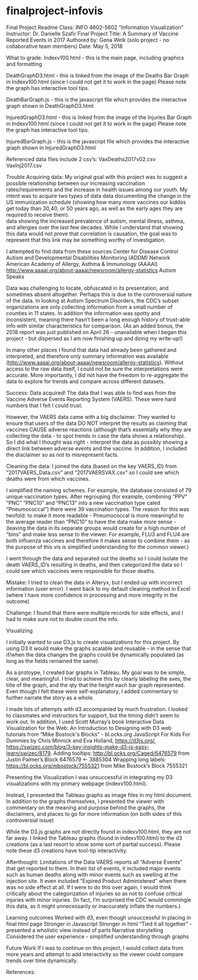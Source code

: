 # finalproject-infovis
Final Project Readme
Class: INFO 4602-5602 “Information Visualization”
Instructor: Dr. Danielle Szafir
Final Project Title: A Summary of Vaccine Reported Events in 2017
Authored by: Gena Welk
(solo project - no collaborative team members)
Date: May 5, 2018

What to grade:
Indexv100.html - this is the main page, including graphics and formatting

DeathGraphD3.html - this is linked from the image of the Deaths Bar Graph in Indexv100.html (since I could not get it to work in the page) Please note the graph has interactive tool tips.

DeathBarGraph.js - this is the javascript file which provides the interactive graph shown in DeathGraphD3.html

InjuredGraphD3.html - this is linked from the image of the Injuries Bar Graph in Indexv100.html (since I could not get it to work in the page) Please note the graph has interactive tool tips.

InjuredBarGraph.js - this is the javascript file which provides the interactive graph shown in InjuredGraphD3.html

Referenced data files include 2 csv’s:
VaxDeaths2017v02.csv
VaxInj2017.csv


Trouble Acquiring data:
My original goal with this project was to suggest a possible relationship between our increasing vaccination rates/requirements and the increase in health issues among our youth.  My intent was to acquire two types of data
data documenting the change in the US immunization schedule (showing how many more vaccines our kiddos get today than 30,40, or 50 years ago, as well as the early ages they are required to receive them).  
data showing the increased prevalence of autism, mental illness, asthma, and allergies over the last few decades. 
While I understand that showing this data would not prove that correlation is causation, the goal was to represent that this link may be something worthy of investigation.

I attempted to find data from these sources
Center for Disease Control
Autism and Developmental Disabilities Monitoring (ADDM) Network 
American Academy of Allergy, Asthma & Immunology (AAAAI) http://www.aaaai.org/about-aaaai/newsroom/allergy-statistics
Autism Speaks

Data was challenging to locate, obfuscated in its presentation, and sometimes absent altogether.  Perhaps this is due to the controversial nature of the data.
In looking at Autism Spectrum Disorders, the CDC’s subset organizations are only collecting information from a small number of counties in 11 states.  In addition the information was spotty and inconsistent, meaning there hasn’t been a long enough history of trust-able info with similar characteristics for comparison. (As an added bonus, the 2018 report was just published on April 26 - unavailable when I began this project - but dispersed as I am now finishing up and doing my write-up!)

In many other places I found that data had already been gathered and interpreted, and therefore only summary information was available (http://www.aaaai.org/about-aaaai/newsroom/allergy-statistics).  Without access to the raw data itself, I could not be sure the interpretations were accurate.  More importantly, I did not have the freedom to re-aggregate the data to explore for trends and compare across different datasets.

Success: Data acquired!
The data that I was able to find was from the Vaccine Adverse Events Reporting System (VAERS). These were hard numbers that I felt I could trust.

However, the VAERS data came with a big disclaimer.  They wanted to ensure that users of the data DO NOT interpret the results as claiming that vaccines CAUSE adverse reactions (although that’s essentially why they are collecting the data - to spot trends in case the data shows a relationship).  So I did what I thought was right - interpret the data as possibly showing a direct link between adverse events and the vaccine.  In addition, I included the disclaimer so as not to misrepresent facts.

Cleaning the data:
I joined the data (based on the key VAERS_ID) from “2017VAERS_Data.csv” and “2017VAERSVAX.csv” so I could see which deaths were from which vaccines.

I simplified the naming schemes.  For example, the database consisted of 79 unique vaccination types.  After regrouping (for example, combining “PPV” “PNC” “PNC10” and “PNC13” into a new vaccination type caled “Pneumococcal”) there were 39 vaccination types.  The reason for this was twofold: 
to make it more readable - Pneumococcal is more meaningful to the average reader than “PNC10”
to have the data make more sense - (leaving the data in its separate groups would create for a high number of “bins” and make less sense to the viewer.  For example, FLU3 and FLU4 are both influenza vaccines and therefore it makes sense to combine them - as the purpose of this vis is simplified understanding for the common viewer.)

I went through the data and separated out the deaths so I could isolate the death VAERS_ID’s resulting in deaths,  and then categorized the data so I could see which vaccines were responsible for those deaths.

Mistake: I tried to clean the data in Alteryx, but I ended up with incorrect information (user error). I went back to my default cleaning method in Excel (where I have more confidence in processing and more integrity in the outcome)

Challenge: I found that there were multiple records for side effects, and I had to make sure not to double count the info.

Visualizing

I initially wanted to use D3.js to create visualizations for this project.  By using D3 it would make the graphs scalable and reusable - in the sense that if/when the data changes the graphs could be dynamically populated (as long as the fields remained the same).

As a protoype, I created bar graphs in Tableau.  My goal was to be simple, clear, and meaningful.  I tried to achieve this by clearly labeling the axes, the title of the graph, and the qty that the height each bar graph represented.  Even though I felt these were self-explanatory, I added commentary to further narrate the story as a whole.

I made lots of attempts with d3 accompanied by much frustration.  I looked to classmates and instructors for support, but the timing didn’t seem to work out.  In addition, I used 
Scott Murray’s book Interactive Data Visualization for the Web: An Introduction to Designing with D3
web tutorials from “Mike Bostock's Blocks” - bl.ocks.org
JavaScript For Kids For Dummies by Chris Minnick and Eva Holland, https://d3js.org/, https://swizec.com/blog/3-key-insights-make-d3-js-easy-learn/swizec/8179.
Adding tooltips: http://bl.ocks.org/Caged/6476579 from Justin Palmer’s Block 6476579 ← 3885304
Wrapping long labels: https://bl.ocks.org/mbostock/7555321 from Mike Bostock’s Block 7555321

Presenting the Visualization
I was unsuccessful in integrating my D3 visualizations with my primary webpage (indexv100.html).

Instead, I presented the Tableau graphs as image files in my html document.  In addition to the graphs themselves, I presented the viewer with commentary on the meaning and purpose behind the graphs, the disclaimers, and places to go for more information (on both sides of this controversial issue)

While the D3.js graphs are not directly found in indexv100.html, they are not far away.  I linked the Tableau graphs (found in indexv100.html) to the d3 creations (as a last resort to show some sort of partial success).  Please note these d3 creations have tool-tip interactivity.

Afterthought: Limitations of the Data
VAERS reports all “Adverse Events” that get reported to them.  In their list of events, it included major events such as human deaths along with minor events such as swelling at the injection site.  It even included “Expired Product Administered” when there was no side effect at all.  If I were to do this over again, I would think critically about the categorization of injuries so as not to confuse critical injuries with minor injuries.  (In fact, I’m surprised the CDC would commingle this data, as it might unnecessarily or inaccurately inflate the numbers.)

Learning outcomes
Worked with d3, even though unsuccessful in placing in final html page
Stronger in Javascript
Stronger in html
“Tied it all together” - presented a wholistic view instead of parts
Narrative storytelling
Considered the user experience - simplified understanding through graphs

Future Work
If I was to continue on this project, I would collect data from more years and attempt to add interactivity so the viewer could compare trends over time dynamically.

References:

